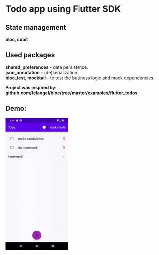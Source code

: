 # Todo app using Flutter SDK
## State management
**bloc, cubit**

## Used packages
**shared_preferences** - data persistence. <br />
**json_annotation** - (de)serialization. <br />
**bloc_test, mocktail** - to test the business logic and mock dependencies. <br />

**Project was inspired by: github.com/felangel/bloc/tree/master/examples/flutter_todos**

## Demo:
<img src="https://github.com/diasnrg/todo/blob/main/assets/gifs/demo.gif" width="200"/>